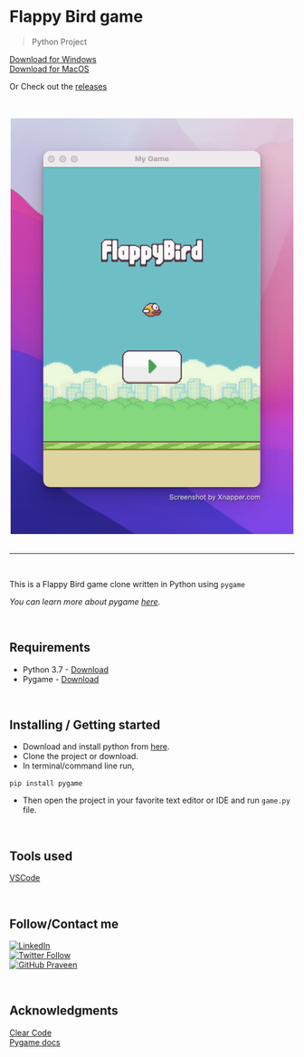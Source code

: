 # Flappy Bird game

> Python Project

<a href="https://github.com/rprav-n/Flappy-Bird/releases/download/v1.0/Flappy.Bird.exe">Download for Windows</a> <br>
<a href="https://github.com/rprav-n/Flappy-Bird/releases/download/v1.0/Flappy.Bird.app.zip">Download for MacOS</a> 

Or Check out the <a href="https://github.com/rprav-n/Flappy-Bird/releases/tag/v1.0">releases</a>

<br>
<br>

<div align="middle">
  <img width=500 src="./screenshots/flappybird.png"/>
</div>

<br>
<hr>
<br>


This is a Flappy Bird game clone  written in Python using `pygame` <br>

_You can learn more about pygame [here](https://www.pygame.org/news)._

<br>

## Requirements

- Python 3.7 - [Download](https://www.python.org/downloads)
- Pygame - [Download](https://www.pygame.org/wiki/GettingStarted)

<br>

## Installing / Getting started

- Download and install python from [here](https://www.python.org/downloads).
- Clone the project or download. 
- In terminal/command line run,

```
pip install pygame
```

- Then open the project in your favorite text editor or IDE and run `game.py` file.

<br>

## Tools used

[VSCode](https://code.visualstudio.com)<br>


<br>

## Follow/Contact me

[![LinkedIn](https://img.shields.io/badge/-Praveen-blue?&logo=Linkedin&logoColor=white)](https://www.linkedin.com/in/rprav-n/) <br>
[![Twitter Follow](https://img.shields.io/twitter/follow/rprav_n?style=social)](https://twitter.com/rprav_n) <br>
[![GitHub Praveen](https://img.shields.io/github/followers/rprav-n?label=follow&style=social)](https://github.com/rprav-n) 

<br>

## Acknowledgments

[Clear Code](https://youtu.be/QFvqStqPCRU) <br>
[Pygame docs](https://www.pygame.org/docs/)






